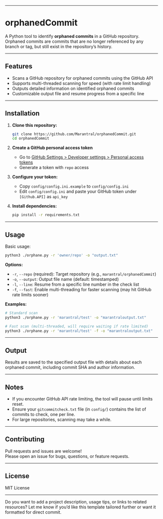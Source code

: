 
---

# orphanedCommit

A Python tool to identify **orphaned commits** in a GitHub repository. Orphaned commits are commits that are no longer referenced by any branch or tag, but still exist in the repository’s history.

---

## Features

- Scans a GitHub repository for orphaned commits using the GitHub API
- Supports multi-threaded scanning for speed (with rate limit handling)
- Outputs detailed information on identified orphaned commits
- Customizable output file and resume progress from a specific line

---

## Installation

1. **Clone this repository:**
   ```bash
   git clone https://github.com/Marantral/orphanedCommit.git
   cd orphanedCommit
   ```

2. **Create a GitHub personal access token**  
   - Go to [GitHub Settings > Developer settings > Personal access tokens](https://github.com/settings/tokens)
   - Generate a token with `repo` access

3. **Configure your token:**  
   - Copy `config/config.ini.example` to `config/config.ini`
   - Edit `config/config.ini` and paste your GitHub token under `[Github.API]` as `api_key`

4. **Install dependencies:**  
   ```bash
   pip install -r requirements.txt
   ```

---

## Usage

Basic usage:
```bash
python3 ./orphane.py -r 'owner/repo' -o "output.txt"
```

**Options:**
- `-r`, `--repo` (required): Target repository (e.g., `marantral/orphanedCommit`)
- `-o`, `--output`: Output file name (default: timestamped)
- `-l`, `--line`: Resume from a specific line number in the check list
- `-f`, `--fast`: Enable multi-threading for faster scanning (may hit GitHub rate limits sooner)

**Examples:**
```bash
# Standard scan
python3 ./orphane.py -r 'marantral/test' -o "marantraloutput.txt"

# Fast scan (multi-threaded, will require waiting if rate limited)
python3 ./orphane.py -r 'marantral/test' -f -o "marantraloutput.txt"
```

---

## Output

Results are saved to the specified output file with details about each orphaned commit, including commit SHA and author information.

---

## Notes

- If you encounter GitHub API rate limiting, the tool will pause until limits reset.
- Ensure your `gitcommitcheck.txt` file (in `config/`) contains the list of commits to check, one per line.
- For large repositories, scanning may take a while.

---

## Contributing

Pull requests and issues are welcome!  
Please open an issue for bugs, questions, or feature requests.

---

## License

MIT License

---

Do you want to add a project description, usage tips, or links to related resources? Let me know if you’d like this template tailored further or want it formatted for direct commit.